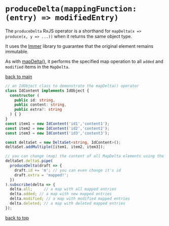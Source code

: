 # `produceDelta(mappingFunction: (entry) => modifiedEntry)`


The `produceDelta` RxJS operator is a shorthand for `mapDelta(x => produce(x, y => ...))` when it returns the same object type.

It uses the [Immer](https://immerjs.github.io/immer/) library to guarantee that the original element remains immutable.

As with [mapDelta()](../map-delta/README.md), it performs the specified map operation to all `added` and `modified` items in the `MapDelta`.

[back to main](../../../README.md)

``` typescript
// an IdObject class to demonstrate the mapDelta() operator
class IdContent implements IdObject {
  constructor (
    public id: string,
    public content: string,
    public extra?: string
  ) { }
}
const item1 = new IdContent('id1','content1');
const item2 = new IdContent('id2','content2');
const item3 = new IdContent('id3','content3');

const deltaSet = new DeltaSet<string, IdContent>();
deltaSet.addMultiple([item1, item2, item3]);

// you can change (map) the content of all MapDelta elements using the produceDelta() operator.
deltaSet.delta$.pipe(
  produceDelta(draft => {
    draft.id += 'm'; // you can even change it's id
    draft.extra = 'mapped!'; 
  })
).subscribe(delta => {
  delta.all;     // a map with all mapped entries
  delta.added; // a map with new mapped entries
  delta.modified; // a map with modified mapped entries
  delta.deleted; // a map with deleted mapped entries
});

```
[back to top](#producedeltamappingfunction-entry--modifiedentry)
